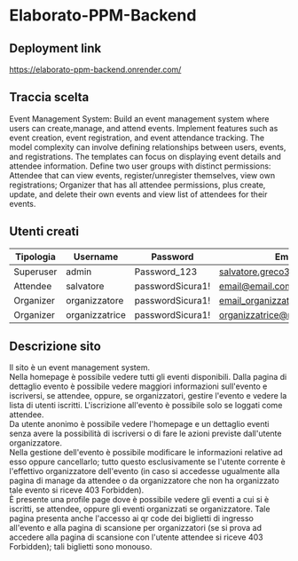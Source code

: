 # Elaborato-PPM-Backend
## Deployment link
https://elaborato-ppm-backend.onrender.com/
## Traccia scelta
Event Management System: Build an event management system where users can create,manage, and attend events. Implement
features such as event creation, event registration, and event attendance tracking. The model complexity can involve
defining relationships between users, events, and registrations. The templates can focus on displaying event details and
attendee information. Define two user groups with distinct permissions: Attendee that can view events,
register/unregister themselves, view own registrations; Organizer that has all attendee permissions, plus create,
update, and delete their own events and view list of attendees for their events.

## Utenti creati

| Tipologia | Username       | Password         | Email                         |
|-----------|----------------|------------------|-------------------------------|
| Superuser | admin          | Password_123     | salvatore.greco3@edu.unifi.it |
| Attendee  | salvatore      | passwordSicura1! | email@email.com               |
| Organizer | organizzatore  | passwordSicura1! | email_organizzatore@email.com |
| Organizer | organizzatrice | passwordSicura1! | organizzatrice@mail.com       |

## Descrizione sito

Il sito è un event management system.\
Nella homepage è possibile vedere tutti gli eventi disponibili. Dalla pagina di
dettaglio evento
è possibile vedere maggiori informazioni sull'evento e iscriversi, se attendee, oppure, se organizzatori, gestire
l'evento e vedere la lista di utenti iscritti.
L'iscrizione all'evento è possibile solo se loggati come attendee. \
Da utente anonimo è possibile vedere l'homepage e un
dettaglio eventi senza avere la possibilità di iscriversi o di fare le azioni previste dall'utente organizzatore.\
Nella gestione dell'evento è possibile modificare le informazioni relative ad esso oppure cancellarlo; tutto questo
esclusivamente se
l'utente corrente è l'effettivo organizzatore dell'evento (in caso si accedesse ugualmente alla pagina di manage da
attendee o da organizzatore
che non ha organizzato tale evento si riceve 403 Forbidden).\
È presente una profile page dove è possibile vedere gli eventi a cui si è iscritti, se attendee, oppure gli eventi
organizzati se organizzatore.
Tale pagina presenta anche l'accesso ai qr code dei biglietti di ingresso all'evento e alla pagina di scansione per
organizzatori (se si prova ad
accedere alla pagina di scansione con l'utente attendee si riceve 403 Forbidden); tali biglietti sono monouso. 